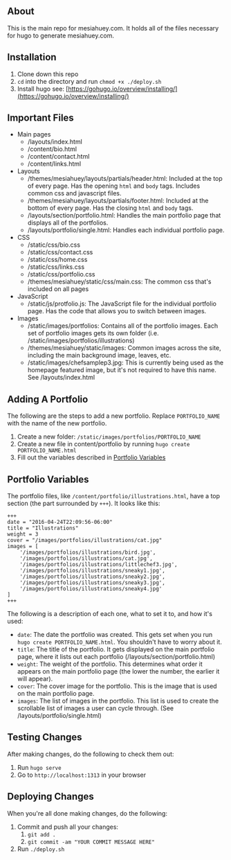 ## About
This is the main repo for mesiahuey.com. It holds all of the files necessary for hugo to generate mesiahuey.com.

## Installation
1. Clone down this repo
1. `cd` into the directory and run `chmod +x ./deploy.sh`
1. Install hugo see: [https://gohugo.io/overview/installing/](https://gohugo.io/overview/installing/)

## Important Files
- Main pages
	- /layouts/index.html
	- /content/bio.html
	- /content/contact.html
	- /content/links.html
- Layouts
	- /themes/mesiahuey/layouts/partials/header.html: Included at the top of every
		page. Has the opening `html` and `body` tags. Includes common css and javascript 
		files.
	- /themes/mesiahuey/layouts/partials/footer.html: Included at the bottom of every 
		page. Has the closing `html` and `body` tags.
	- /layouts/section/portfolio.html: Handles the main portfolio page that displays
		all of the portfolios.
	- /layouts/portfolio/single.html: Handles each individual portfolio page.
- CSS
	- /static/css/bio.css
	- /static/css/contact.css
	- /static/css/home.css
	- /static/css/links.css
	- /static/css/portfolio.css
	- /themes/mesiahuey/static/css/main.css: The common css that's included on all pages
- JavaScript
	- /static/js/protfolio.js: The JavaScript file for the individual portfolio page. 
		Has the code that allows you to switch between images.
- Images
	- /static/images/portfolios: Contains all of the portfolio images. Each set of 
		portfolio images gets its own folder (i.e. /static/images/portfolios/illustrations)
	- /themes/mesiahuey/static/images: Common images across the site, including the 
		main background image, leaves, etc.
	- /static/images/chefsamplep3.jpg: This is currently being used as the homepage 
		featured image, but it's not required to have this name. See /layouts/index.html

## Adding A Portfolio
The following are the steps to add a new portfolio. Replace `PORTFOLIO_NAME` with 
the name of the new portfolio.

1. Create a new folder: `/static/images/portfolios/PORTFOLIO_NAME`
1. Create a new file in content/portfolio by running `hugo create PORTFOLIO_NAME.html`
1. Fill out the variables described in [Portfolio Variables](#portfolio-variables)

## Portfolio Variables
The portfolio files, like `/content/portfolio/illustrations.html`, have a top section 
(the part surrounded by `+++`). It looks like this:
```
+++
date = "2016-04-24T22:09:56-06:00"
title = "Illustrations"
weight = 3
cover = "/images/portfolios/illustrations/cat.jpg"
images = [
	'/images/portfolios/illustrations/bird.jpg',
	'/images/portfolios/illustrations/cat.jpg',
	'/images/portfolios/illustrations/littlechef3.jpg',
	'/images/portfolios/illustrations/sneaky1.jpg',
	'/images/portfolios/illustrations/sneaky2.jpg',
	'/images/portfolios/illustrations/sneaky3.jpg',
	'/images/portfolios/illustrations/sneaky4.jpg'
]
+++
```
The following is a description of each one, what to set it to, and how it's used:
- `date`: The date the portfolio was created. This gets set when you run 
	`hugo create PORTFOLIO_NAME.html`. You shouldn't have to worry about it.
- `title`: The title of the portfolio. It gets displayed on the main portfolio page, 
	where it lists out each portfolio (/layouts/section/portfolio.html)
- `weight`: The weight of the portfolio. This determines what order it appears on the
	main portfolio page (the lower the number, the earlier it will appear).
- `cover`: The cover image for the portfolio. This is the image that is used on the
	main portfolio page.
- `images`: The list of images in the portfolio. This list is used to create the 
	scrollable list of images a user can cycle through. (See /layouts/portfolio/single.html)

## Testing Changes
After making changes, do the following to check them out:

1. Run `hugo serve`
1. Go to `http://localhost:1313` in your browser

## Deploying Changes
When you're all done making changes, do the following:

1. Commit and push all your changes:
	1. `git add .`
	1. `git commit -am "YOUR COMMIT MESSAGE HERE"`
1. Run `./deploy.sh`
